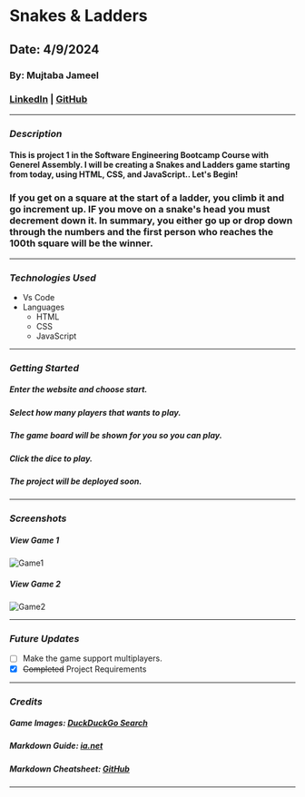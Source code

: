 # Snakes & Ladders
## Date: 4/9/2024
### By: Mujtaba Jameel

### [LinkedIn](https://www.linkedin.com/in/mujtaba-jameel/) | [GitHub](hhttps://github.com/Mujtaba18)
***

### ***Description***
#### This is project 1 in the Software Engineering Bootcamp Course with Generel Assembly. I will be creating a Snakes and Ladders game starting from today, using HTML, CSS, and JavaScript.. Let's Begin!
### If you get on a square at the start of a ladder, you climb it and go increment up. IF you move on a snake's head you must decrement down it. In summary, you either go up or drop down through the numbers and the first person who reaches the 100th square will be the winner.
***

### ***Technologies Used***
* Vs Code
* Languages
  * HTML
  * CSS
  * JavaScript

***

### ***Getting Started***

##### Enter the website and choose start.
##### Select how many players that wants to play.
##### The game board will be shown for you so you can play.
##### Click the dice to play.
##### The project will be deployed soon.
***

### ***Screenshots***

##### View Game 1
![Game1](https://external-content.duckduckgo.com/iu/?u=https%3A%2F%2Fmedia.cheggcdn.com%2Fmedia%2F4c5%2F4c50a940-9122-4437-9565-d7e2ff2f2da2%2Fphp3shYrE.png&f=1&nofb=1&ipt=485db936b0375c64b80cbb395466a65ee34c026c74181f93dd65132105589e73&ipo=images)

##### View Game 2
![Game2](https://external-content.duckduckgo.com/iu/?u=https%3A%2F%2Fgamepedia.cursecdn.com%2Fgamia_gamepedia_en%2Fa%2Fa7%2FSnakes_and_Ladders.jpg&f=1&nofb=1&ipt=f7b0e5cc8a10b753fa7fbedf46590f4fb4cd6824456a820a279caf869c9e4346&ipo=images)
***

### ***Future Updates***

- [ ] Make the game support multiplayers.
- [x] ~~Completed~~ Project Requirements
***

### ***Credits***

##### Game Images: [DuckDuckGo Search](http://www.duckduckgo.com)

##### Markdown Guide: [ia.net](https://ia.net/writer/support/general/markdown-guide)

##### Markdown Cheatsheet: [GitHub](https://guides.github.com/pdfs/markdown-cheatsheet-online.pdf)
***
